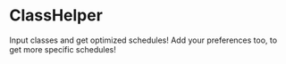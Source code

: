 # ClassHelper
Input classes and get optimized schedules! Add your preferences too, to get more specific schedules!
